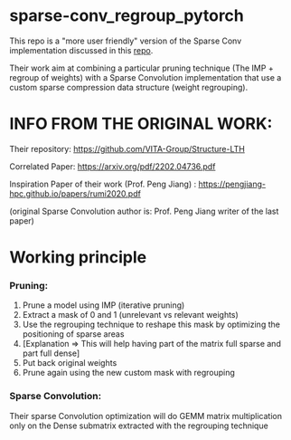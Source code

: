 # sparse-conv_regroup_pytorch

This repo is a "more user friendly" version of the Sparse Conv implementation discussed in this [repo](https://github.com/VITA-Group/Structure-LTH).

Their work aim at combining a particular pruning technique (The IMP + regroup of weights) with a Sparse Convolution implementation that use a custom sparse compression data structure (weight regrouping). 

# INFO FROM THE ORIGINAL WORK:
Their repository: https://github.com/VITA-Group/Structure-LTH

Correlated Paper: https://arxiv.org/pdf/2202.04736.pdf

Inspiration Paper of their work (Prof. Peng Jiang) : https://pengjiang-hpc.github.io/papers/rumi2020.pdf

(original Sparse Convolution author is: Prof. Peng Jiang writer of the last paper)

# Working principle

### Pruning:
1. Prune a model using IMP (iterative pruning)
2. Extract a mask of 0 and 1 (unrelevant vs relevant weights)
3. Use the regrouping technique to reshape this mask by optimizing the positioning of sparse areas 
3. [Explanation => This will help having part of the matrix full sparse and part full dense]
4. Put back original weights
5. Prune again using the new custom mask with regrouping

### Sparse Convolution:
Their sparse Convolution optimization will do GEMM matrix multiplication only on the Dense submatrix extracted with the regrouping technique

